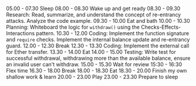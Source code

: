 05.00 - 07.30 Sleep
08.00 - 08.30 Wake up and get ready
08.30 - 09.30 Research: Read, summarize, and understand the concept of re-entrancy attacks. Analyze the code example.
09.30 - 10.00 Eat and bath
10.00 - 10.30 Planning: Whiteboard the logic for `withdraw()` using the Checks-Effects-Interactions pattern.
10.30 - 12.00 Coding: Implement the function signature and `require` checks. Implement the internal balance update and re-entrancy guard.
12.00 - 12.30 Break
12.30 - 13.30 Coding: Implement the external call for Ether transfer.
13.30 - 14.00 Eat
14.00 - 15.00 Testing: Write test for successful withdrawal, withdrawing more than the available balance, ensure an invalid user can't withdraw.
15.00 - 15.30 Wait for review
15:30 - 16:30 Flex time
16.30 - 18.00 Break
18.00 - 18.30 Eat
18.30 - 20.00 Finish my own shallow work & learn
20.00 - 23.00 Play
23.00 - 23.30 Prepare to sleep